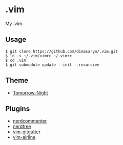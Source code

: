 # .vim
My .vim

## Usage
```
$ git clone https://github.com/dimasaryo/.vim.git
$ ln -s ~/.vim/vimrc ~/.vimrc
$ cd .vim
$ git submodule update --init --recursive
```

## Theme
* [Tomorrow-Night](https://github.com/chriskempson/tomorrow-theme)

## Plugins
* [nerdcommenter](https://github.com/scrooloose/nerdcommenter)
* [nerdtree](https://github.com/scrooloose/nerdtree)
* [vim-gitgutter](https://github.com/airblade/vim-gitgutter)
* [vim-airline](https://github.com/vim-airline/vim-airline)
